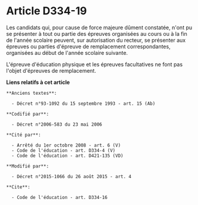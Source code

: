 # Article D334-19

Les candidats qui, pour cause de force majeure dûment constatée, n'ont pu se présenter à tout ou partie des épreuves
organisées au cours ou à la fin de l'année scolaire peuvent, sur autorisation du recteur, se présenter aux épreuves ou
parties d'épreuve de remplacement correspondantes, organisées au début de l'année scolaire suivante. 

L'épreuve d'éducation physique et les épreuves facultatives ne font pas l'objet d'épreuves de remplacement.

**Liens relatifs à cet article**

	**Anciens textes**:

	  - Décret n°93-1092 du 15 septembre 1993 - art. 15 (Ab)

	**Codifié par**:

	  - Décret n°2006-583 du 23 mai 2006

	**Cité par**:

	  - Arrêté du 1er octobre 2008 - art. 6 (V)
	  - Code de l'éducation - art. D334-4 (V)
	  - Code de l'éducation - art. D421-135 (VD)

	**Modifié par**:

	  - Décret n°2015-1066 du 26 août 2015 - art. 4

	**Cite**:

	  - Code de l'éducation - art. D334-16
